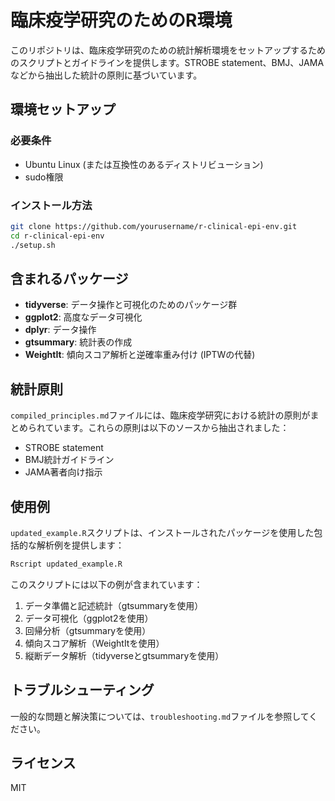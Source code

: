 # 臨床疫学研究のためのR環境

このリポジトリは、臨床疫学研究のための統計解析環境をセットアップするためのスクリプトとガイドラインを提供します。STROBE statement、BMJ、JAMAなどから抽出した統計の原則に基づいています。

## 環境セットアップ

### 必要条件
- Ubuntu Linux (または互換性のあるディストリビューション)
- sudo権限

### インストール方法

```bash
git clone https://github.com/yourusername/r-clinical-epi-env.git
cd r-clinical-epi-env
./setup.sh
```

## 含まれるパッケージ

- **tidyverse**: データ操作と可視化のためのパッケージ群
- **ggplot2**: 高度なデータ可視化
- **dplyr**: データ操作
- **gtsummary**: 統計表の作成
- **WeightIt**: 傾向スコア解析と逆確率重み付け (IPTWの代替)

## 統計原則

`compiled_principles.md`ファイルには、臨床疫学研究における統計の原則がまとめられています。これらの原則は以下のソースから抽出されました：

- STROBE statement
- BMJ統計ガイドライン
- JAMA著者向け指示

## 使用例

`updated_example.R`スクリプトは、インストールされたパッケージを使用した包括的な解析例を提供します：

```bash
Rscript updated_example.R
```

このスクリプトには以下の例が含まれています：

1. データ準備と記述統計（gtsummaryを使用）
2. データ可視化（ggplot2を使用）
3. 回帰分析（gtsummaryを使用）
4. 傾向スコア解析（WeightItを使用）
5. 縦断データ解析（tidyverseとgtsummaryを使用）

## トラブルシューティング

一般的な問題と解決策については、`troubleshooting.md`ファイルを参照してください。

## ライセンス

MIT
